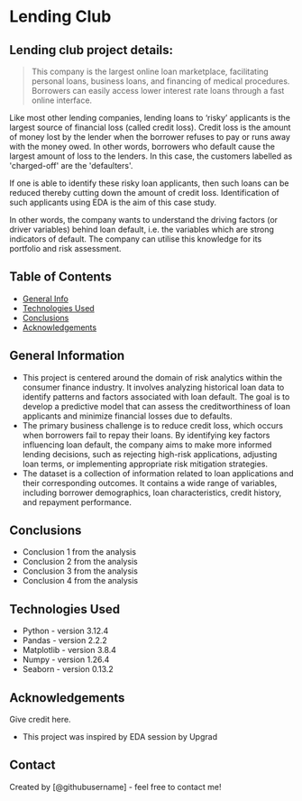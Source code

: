 # Lending Club
## Lending club project details:
> This company is the largest online loan marketplace, facilitating personal loans, business loans, and financing of medical procedures. Borrowers can easily access lower interest rate loans through a fast online interface.

Like most other lending companies, lending loans to ‘risky’ applicants is the largest source of financial loss (called credit loss). Credit loss is the amount of money lost by the lender when the borrower refuses to pay or runs away with the money owed. In other words, borrowers who default cause the largest amount of loss to the lenders. In this case, the customers labelled as 'charged-off' are the 'defaulters'.

If one is able to identify these risky loan applicants, then such loans can be reduced thereby cutting down the amount of credit loss. Identification of such applicants using EDA is the aim of this case study.

In other words, the company wants to understand the driving factors (or driver variables) behind loan default, i.e. the variables which are strong indicators of default. The company can utilise this knowledge for its portfolio and risk assessment.


## Table of Contents
* [General Info](#general-information)
* [Technologies Used](#technologies-used)
* [Conclusions](#conclusions)
* [Acknowledgements](#acknowledgements)

<!-- You can include any other section that is pertinent to your problem -->

## General Information
- This project is centered around the domain of risk analytics within the consumer finance industry. It involves analyzing historical loan data to identify patterns and factors associated with loan default. The goal is to develop a predictive model that can assess the creditworthiness of loan applicants and minimize financial losses due to defaults.
- The primary business challenge is to reduce credit loss, which occurs when borrowers fail to repay their loans. By identifying key factors influencing loan default, the company aims to make more informed lending decisions, such as rejecting high-risk applications, adjusting loan terms, or implementing appropriate risk mitigation strategies.
- The dataset is a collection of information related to loan applications and their corresponding outcomes. It contains a wide range of variables, including borrower demographics, loan characteristics, credit history, and repayment performance.


## Conclusions
- Conclusion 1 from the analysis
- Conclusion 2 from the analysis
- Conclusion 3 from the analysis
- Conclusion 4 from the analysis



## Technologies Used
- Python - version 3.12.4
- Pandas - version 2.2.2
- Matplotlib - version 3.8.4
- Numpy - version 1.26.4
- Seaborn - version 0.13.2

<!-- As the libraries versions keep on changing, it is recommended to mention the version of library used in this project -->

## Acknowledgements
Give credit here.
- This project was inspired by EDA session by Upgrad


## Contact
Created by [@githubusername] - feel free to contact me!


<!-- Optional -->
<!-- ## License -->
<!-- This project is open source and available under the [... License](). -->

<!-- You don't have to include all sections - just the one's relevant to your project -->
